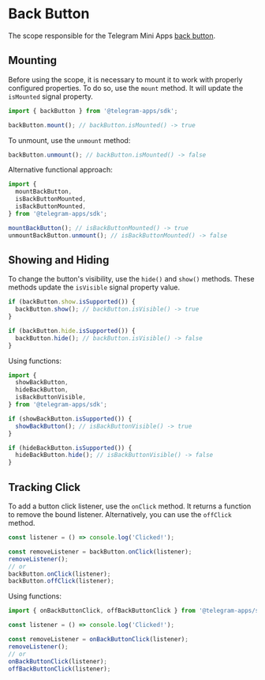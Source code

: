 # Back Button

The scope responsible for the Telegram Mini Apps [back button](../../../../platform/back-button.md).

## Mounting

Before using the scope, it is necessary to mount it to work with properly configured properties. To
do so, use the `mount` method. It will update the `isMounted` signal property.

```ts
import { backButton } from '@telegram-apps/sdk';

backButton.mount(); // backButton.isMounted() -> true
```

To unmount, use the `unmount` method:

```ts
backButton.unmount(); // backButton.isMounted() -> false
```

Alternative functional approach:

```ts
import {
  mountBackButton,
  isBackButtonMounted,
  isBackButtonMounted,
} from '@telegram-apps/sdk';

mountBackButton(); // isBackButtonMounted() -> true
unmountBackButton.unmount(); // isBackButtonMounted() -> false
```

## Showing and Hiding

To change the button's visibility, use the `hide()` and `show()` methods. These methods update
the `isVisible` signal property value.

```ts
if (backButton.show.isSupported()) {
  backButton.show(); // backButton.isVisible() -> true
}

if (backButton.hide.isSupported()) {
  backButton.hide(); // backButton.isVisible() -> false
}
```

Using functions:

```ts
import {
  showBackButton,
  hideBackButton,
  isBackButtonVisible,
} from '@telegram-apps/sdk';

if (showBackButton.isSupported()) {
  showBackButton(); // isBackButtonVisible() -> true
}

if (hideBackButton.isSupported()) {
  hideBackButton.hide(); // isBackButtonVisible() -> false
}
```

## Tracking Click

To add a button click listener, use the `onClick` method. It returns a function to remove the bound
listener. Alternatively, you can use the `offClick` method.

```ts
const listener = () => console.log('Clicked!');

const removeListener = backButton.onClick(listener);
removeListener();
// or
backButton.onClick(listener);
backButton.offClick(listener);
```

Using functions:

```ts
import { onBackButtonClick, offBackButtonClick } from '@telegram-apps/sdk';

const listener = () => console.log('Clicked!');

const removeListener = onBackButtonClick(listener);
removeListener();
// or
onBackButtonClick(listener);
offBackButtonClick(listener);
```